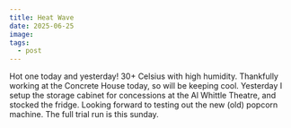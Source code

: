 ```yaml
---
title: Heat Wave
date: 2025-06-25
image: 
tags:
  - post
---
```


Hot one today and yesterday! 30+ Celsius with high humidity. Thankfully working at the Concrete House today, so will be keeping cool. Yesterday I setup the storage cabinet for concessions at the Al Whittle Theatre, and stocked the fridge. Looking forward to testing out the new (old) popcorn machine. The full trial run is this sunday.
